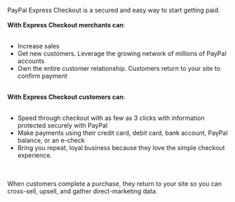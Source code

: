 PayPal Express Checkout is a secured and easy way to start getting paid.<br><br><strong>With Express Checkout merchants can</strong>:
<br><br>
<ul><li>Increase sales</li><li>Get new customers. Leverage the growing network of millions of PayPal accounts</li><li>Own the entire customer relationship. Customers return to your site to confirm payment</li></ul>

<br><strong>With Express Checkout customers can</strong>:
<br><br>
<ul><li>Speed through checkout with as few as 3 clicks with information protected securely with PayPal</li><li>Make payments using their credit card, debit card, bank account, PayPal balance, or an e-check</li><li>Bring you repeat, loyal business because they love the simple checkout experience.</li></ul>

<br><br>When customers complete a purchase, they return to your site so you can cross-sell, upsell, and gather direct-marketing data.
